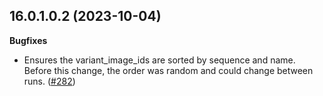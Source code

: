 ## 16.0.1.0.2 (2023-10-04)

**Bugfixes**

- Ensures the variant_image_ids are sorted by sequence and name. Before
  this change, the order was random and could change between runs.
  ([\#282](https://github.com/OCA/storage/issues/282))
